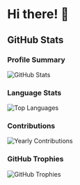 # Hi there! 👋

## GitHub Stats

### Profile Summary

![GitHub Stats](https://github-readme-stats.vercel.app/api/?username=bdubtga&show_icons=true&theme=synthwave)

### Language Stats

![Top Languages](https://github-readme-stats.vercel.app/api/top-langs/?username=bdubtga&layout=compact&theme=synthwave)

### Contributions

![Yearly Contributions](https://github-readme-streak-stats.herokuapp.com/?user=bdubtga&theme=synthwave)

### GitHub Trophies

![GitHub Trophies](https://github-profile-trophy.vercel.app/?username=bdubtga&theme=onedark)

